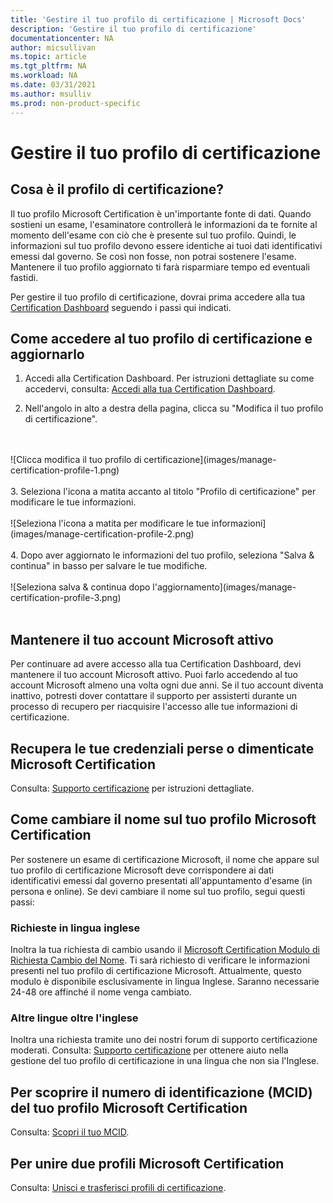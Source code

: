 ```yaml
---
title: 'Gestire il tuo profilo di certificazione | Microsoft Docs'
description: 'Gestire il tuo profilo di certificazione' 
documentationcenter: NA 
author: micsullivan
ms.topic: article
ms.tgt_pltfrm: NA
ms.workload: NA
ms.date: 03/31/2021
ms.author: msulliv
ms.prod: non-product-specific
---
```

# Gestire il tuo profilo di certificazione

## Cosa è il profilo di certificazione?

Il tuo profilo Microsoft Certification è un'importante fonte di dati. Quando sostieni un esame, l'esaminatore controllerà le informazioni da te fornite al momento dell'esame con ciò che è presente sul tuo profilo. Quindi, le informazioni sul tuo profilo devono essere identiche ai tuoi dati identificativi emessi dal governo. Se così non fosse, non potrai sostenere l'esame. Mantenere il tuo profilo aggiornato ti farà risparmiare tempo ed eventuali fastidi.

Per gestire il tuo profilo di certificazione, dovrai prima accedere alla tua [Certification Dashboard](https://aka.ms/certdashboard) seguendo i passi qui indicati.

## Come accedere al tuo profilo di certificazione e aggiornarlo

1. Accedi alla Certification Dashboard. Per istruzioni dettagliate su come accedervi, consulta: [Accedi alla tua Certification Dashboard](/learn/certifications/access-certification-dashboard).

2. Nell'angolo in alto a destra della pagina, clicca su "Modifica il tuo profilo di certificazione".
<br/>
<br/>
![Clicca modifica il tuo profilo di certificazione](images/manage-certification-profile-1.png)
<br/>
<br/>
3. Seleziona l'icona a matita accanto al titolo "Profilo di certificazione" per modificare le tue informazioni.
<br/>
<br/>
![Seleziona l'icona a matita per modificare le tue informazioni](images/manage-certification-profile-2.png)
<br/>
<br/>
4. Dopo aver aggiornato le informazioni del tuo profilo, seleziona "Salva & continua" in basso per salvare le tue modifiche.
<br/>
<br/>
![Seleziona salva & continua dopo l'aggiornamento](images/manage-certification-profile-3.png)
<br/>
<br/>

## Mantenere il tuo account Microsoft attivo

Per continuare ad avere accesso alla tua Certification Dashboard, devi mantenere il tuo account Microsoft attivo. Puoi farlo accedendo al tuo account Microsoft almeno una volta ogni due anni. Se il tuo account diventa inattivo, potresti dover contattare il supporto per assisterti durante un processo di recupero per riacquisire l'accesso alle tue informazioni di certificazione. 

## Recupera le tue credenziali perse o dimenticate Microsoft Certification 

Consulta: [Supporto certificazione](/learn/certifications/help) per istruzioni dettagliate.

## Come cambiare il nome sul tuo profilo Microsoft Certification 

Per sostenere un esame di certificazione Microsoft, il nome che appare sul tuo profilo di certificazione Microsoft deve corrispondere ai dati identificativi emessi dal governo presentati all'appuntamento d'esame (in persona e online). Se devi cambiare il nome sul tuo profilo, segui questi passi:

### Richieste in lingua inglese

Inoltra la tua richiesta di cambio usando il [Microsoft Certification Modulo di Richiesta Cambio del Nome](https://aka.ms/MSCertificationLegalNamechange). Ti sarà richiesto di verificare le informazioni presenti nel tuo profilo di certificazione Microsoft. Attualmente, questo modulo è disponibile esclusivamente in lingua Inglese. Saranno necessarie 24-48 ore affinché il nome venga cambiato.

### Altre lingue oltre l'inglese
Inoltra una richiesta tramite uno dei nostri forum di supporto certificazione moderati. Consulta: [Supporto certificazione](/learn/certifications/help) per ottenere aiuto nella gestione del tuo profilo di certificazione in una lingua che non sia l'Inglese.

## Per scoprire il numero di identificazione (MCID) del tuo profilo Microsoft Certification 

Consulta: [Scopri il tuo MCID](/learn/certifications/find-mcid).


## Per unire due profili Microsoft Certification 

Consulta: [Unisci e trasferisci profili di certificazione](/learn/certifications/merge-profiles).